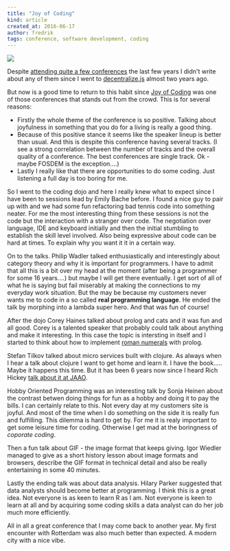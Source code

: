 ```yaml
---
title: "Joy of Coding"
kind: article
created_at: 2016-06-17
author: fredrik
tags: conference, software development, coding
---
```


![](http://joyofcoding.org/img/blue-logo-with-white-text.svg)

Despite [attending quite a few conferences](http://lanyrd.com/profile/froderik/past/) the last few years I didn't write about
any of them since I went to [decentralize.js](http://highlevelbits.com/2014/09/decentralize.html) almost two years ago.

But now is a good time to return to this habit since [Joy of Coding](http://joyofcoding.org/) was one of those conferences 
that stands out from the crowd. This is for several reasons:

- Firstly the whole theme of the conference is so positive. Talking about joyfulness
in something that you do for a living is really a good thing. 
- Because of this positive stance it seems like the speaker lineup is better than usual. And this is despite this
conference having several tracks. (I see a strong correlation between the number of tracks and the overall quality of a 
conference. The best conferences are single track. Ok - maybe FOSDEM is the exception....)
- Lastly I really like that there are opportunities to do some coding. Just listening a full day is too boring for me.

So I went to the coding dojo and here I really knew what to expect since I have been to sessions lead by Emily Bache 
before. I found a nice guy to pair up with and we had some fun refactoring bad tennis code into something neater.
For me the most interesting thing from these sessions is not the code but the interaction with a stranger over code.
The negotiation over language, IDE and keyboard initially and then the initial stumbling to establish the skill level
involved. Also being expressive about code can be hard at times. To explain why you want it it in a certain way.

On to the talks. Philip Wadler talked enthusiastically and interestingly about category theory and why it is 
important for programmers. I have to admit that all this is a bit over my head at the moment (after being a programmer
for some 16 years....) but maybe I will get there eventually. I get sort of all of what he is saying but fail 
miserably at making the connections to my everyday work situation. But the may be because my customers never wants me
to code in a so called **real programming language**. He ended the talk by morphing into a lambda super hero.
And that was fun of course!

After the dojo Corey Haines talked about prolog and cats and it was fun and all good. Corey is a talented speaker
that probably could talk about anything and make it interesting. In this case the topic is intersting in itself
and I started to think about how to implement [roman numerals](https://github.com/froderik/roman_numeral_katas) 
with prolog.

Stefan Tilkov talked about micro services built with clojure. As always when I hear a talk about clojure I want
to get home and learn it. I have the book..... Maybe it happens this time. But it has been 6 years now since I 
heard Rich Hickey [talk about it at JAAO](http://highlevelbits.com/2009/10/1st-day-of-jaoo.html).

Hobby Oriented Programming was an interesting talk by Sonja Heinen about the contrast betwen doing things for fun
as a hobby and doing it to pay the bills. I can certainly relate to this. Not every day at my customers site
is joyful. And most of the time when I do something on the side it is really fun and fulfilling. This dilemma is hard
to get by. For me it is realy important to get some leisure time for coding. Otherwise I get mad at the boringness
 of *coporate coding*. 
 
Then a fun talk about GIF - the image format that keeps giving. Igor Wiedler managed to give as a short history lesson
about image formats and browsers, describe the GIF format in technical detail and also be really entertaining in some
40 minutes.

Lastly the ending talk was about data analysis. Hilary Parker suggested that data analysts should become better at
programming. I think this is a great idea. Not everyone is as keen to learn R as I am. Not everyone is keen to learn
at all and by acquiring some coding skills a data analyst can do her job much more efficiently. 

All in all a great conference that I may come back to another year. My first encounter with Rotterdam was also 
much better than expected. A modern city with a nice vibe.
